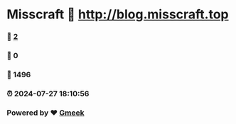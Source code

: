 # Misscraft :link: http://blog.misscraft.top 
### :page_facing_up: [2](http://blog.misscraft.top/tag.html) 
### :speech_balloon: 0 
### :hibiscus: 1496 
### :alarm_clock: 2024-07-27 18:10:56 
### Powered by :heart: [Gmeek](https://github.com/Meekdai/Gmeek)
